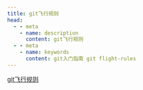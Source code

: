 ```yaml
---
title: git飞行规则
head:
  - - meta
    - name: description
      content: git飞行规则
  - - meta
    - name: keywords
      content: git入门指南 git flight-rules
---
```


[git飞行规则](https://github.com/k88hudson/git-flight-rules/blob/master/README_zh-CN.md)
